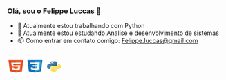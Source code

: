 ### Olá, sou o Felippe Luccas 👋


- 🔭 Atualmente estou trabalhando com Python
- 🌱 Atualmente estou estudando Analise e desenvolvimento de sistemas
- 📫 Como entrar em contato comigo: Felippe.luccas@gmail.com

<div style="display: inline_block"><br>
  <img align="center" alt="Feh-HTML" height="30" width="40" src="https://raw.githubusercontent.com/devicons/devicon/master/icons/html5/html5-original.svg">
  <img align="center" alt="Feh--CSS" height="30" width="40" src="https://raw.githubusercontent.com/devicons/devicon/master/icons/css3/css3-original.svg">
  <img align="center" alt="Feh-Python" height="30" width="40" src="https://raw.githubusercontent.com/devicons/devicon/master/icons/python/python-original.svg">
</div>
